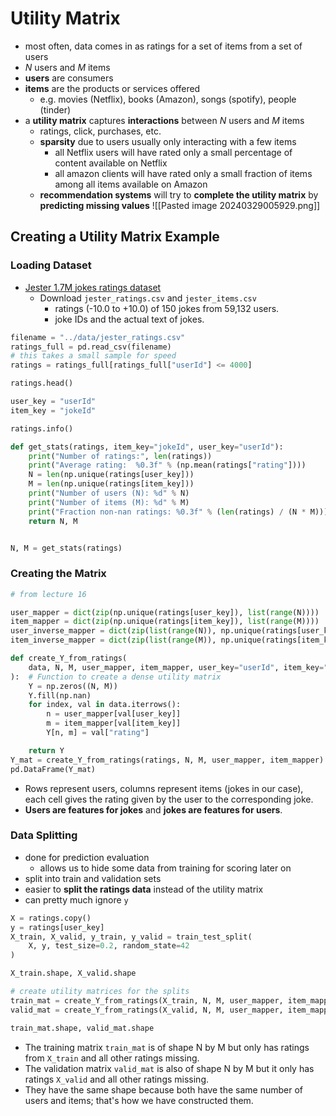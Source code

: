 # Utility Matrix
- most often, data comes in as ratings for a set of items from a set of users
- $N$ users and $M$ items
- **users** are consumers
- **items** are the products or services offered
    - e.g. movies (Netflix), books (Amazon), songs (spotify), people (tinder) 
- a **utility matrix** captures **interactions** between $N$ users and $M$ items
	- ratings, click, purchases, etc.
	- **sparsity** due to users usually only interacting with a few items
		- all Netflix users will have rated only a small percentage of content available on Netflix
	    - all amazon clients will have rated only a small fraction of items among all items available on Amazon
	- **recommendation systems** will try to **complete the utility matrix** by **predicting missing values**
![[Pasted image 20240329005929.png]]
## Creating a Utility Matrix Example
### Loading Dataset
- [Jester 1.7M jokes ratings dataset](https://www.kaggle.com/datasets/vikashrajluhaniwal/jester-17m-jokes-ratings-dataset/data)
	- Download `jester_ratings.csv` and `jester_items.csv`
		- ratings (-10.0 to +10.0) of 150 jokes from 59,132 users. 
		- joke IDs and the actual text of jokes. 
```python
filename = "../data/jester_ratings.csv"
ratings_full = pd.read_csv(filename)
# this takes a small sample for speed
ratings = ratings_full[ratings_full["userId"] <= 4000]

ratings.head()

user_key = "userId"
item_key = "jokeId"

ratings.info()

def get_stats(ratings, item_key="jokeId", user_key="userId"):
    print("Number of ratings:", len(ratings))
    print("Average rating:  %0.3f" % (np.mean(ratings["rating"])))
    N = len(np.unique(ratings[user_key]))
    M = len(np.unique(ratings[item_key]))
    print("Number of users (N): %d" % N)
    print("Number of items (M): %d" % M)
    print("Fraction non-nan ratings: %0.3f" % (len(ratings) / (N * M)))
    return N, M


N, M = get_stats(ratings)
```
### Creating the Matrix
```python
# from lecture 16

user_mapper = dict(zip(np.unique(ratings[user_key]), list(range(N))))
item_mapper = dict(zip(np.unique(ratings[item_key]), list(range(M))))
user_inverse_mapper = dict(zip(list(range(N)), np.unique(ratings[user_key])))
item_inverse_mapper = dict(zip(list(range(M)), np.unique(ratings[item_key])))

def create_Y_from_ratings(
    data, N, M, user_mapper, item_mapper, user_key="userId", item_key="jokeId"
):  # Function to create a dense utility matrix
    Y = np.zeros((N, M))
    Y.fill(np.nan)
    for index, val in data.iterrows():
        n = user_mapper[val[user_key]]
        m = item_mapper[val[item_key]]
        Y[n, m] = val["rating"]

    return Y
Y_mat = create_Y_from_ratings(ratings, N, M, user_mapper, item_mapper)
pd.DataFrame(Y_mat)
```
- Rows represent users, columns represent items (jokes in our case), each cell gives the rating given by the user to the corresponding joke. 
- **Users are features for jokes** and **jokes are features for users**.
### Data Splitting
- done for prediction evaluation
	- allows us to hide some data from training for scoring later on
- split into train and validation sets
- easier to **split the ratings data** instead of the utility matrix
- can pretty much ignore `y`
```python
X = ratings.copy()
y = ratings[user_key]
X_train, X_valid, y_train, y_valid = train_test_split(
    X, y, test_size=0.2, random_state=42
)

X_train.shape, X_valid.shape

# create utility matrices for the splits
train_mat = create_Y_from_ratings(X_train, N, M, user_mapper, item_mapper)
valid_mat = create_Y_from_ratings(X_valid, N, M, user_mapper, item_mapper)

train_mat.shape, valid_mat.shape
```
- The training matrix `train_mat` is of shape N by M but only has ratings from `X_train` and all other ratings missing. 
- The validation matrix `valid_mat` is also of shape N by M but it only has ratings `X_valid` and all other ratings missing. 
- They have the same shape because both have the same number of users and items; that's how we have constructed them. 
